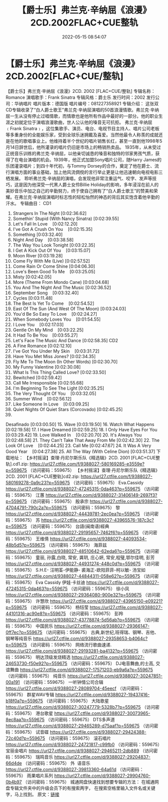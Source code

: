 ﻿---
title: 【爵士乐】弗兰克·辛纳屈《浪漫》2CD.2002FLAC+CUE整轨
date: 2022-05-15 08:54:07
categories: 外语音乐
tags: 华语中文
---
# 【爵士乐】弗兰克·辛纳屈《浪漫》2CD.2002[FLAC+CUE/整轨]

【爵士乐】弗兰克·辛纳屈《浪漫》2CD. 2002
[FLAC+CUE/整轨]
专辑名称：Romance
演唱歌手：Frank Sinatra
专辑风格：爵士乐
发行时间：2002
发行公司：华纳唱片
唱片版本：德国版
唱片编号：081227358921
专辑介绍：
这张双CD专辑收录了“白人爵士歌王”弗兰克·辛纳屈演唱的50首浪漫情歌。弗兰克·辛纳屈一生从没有停止过唱情歌，而情歌也是他所有作品中最好的一部分。他的职业生涯之初就定位于演唱浪漫歌曲，世人公认他的嗓音无可抗拒。
弗兰克·辛纳屈﹙Frank
Sinatra﹚，这位集歌手、演员、电台、电视节目主持人、唱片公司老板等多重身份的全能娱乐家，受到全球乐迷拥戴及喜爱。当然他最令人称羡的成就还是在他的歌唱事业上。他维持着半个世纪的唱片销售长红，甚至一直到他1998年5月14日辞世后，他所灌录的唱片仍旧是市场上的畅销热卖品。
1935年，从未受过正统音乐训练的弗兰克·辛纳屈，以他亲切诚恳的嗓音和独特的邻家男孩气质，获得了在电台演唱的机会。1939年，他正式加盟Sony唱片公司，随Harry
James的乐团灌录唱片；到四十年代初，与Tommy
Dorsey的合作，奠定了他在爵士、流行演唱方面的事业基础，加上他风流倜傥的言行举止更是让他迅速朝向电视电影三栖发展。
聆听弗兰克·辛纳屈的演唱，会发现他非常注重运气、咬字、发声等技巧，这是因为他深受一代黑人爵士女伶Billie
Holiday的影响，多年浸淫在前人的美妙音乐中加之自己的辛勤努力，终于使自己拥有了“白人爵士歌王”的赞美和荣耀。在弗兰克·辛纳屈演唱时标志性的轻松怡然的神态的背后其实饱含着他辛勤的汗水。
专辑曲目：
CD1
01. Strangers In The
Night
[0:02:36.62]
02. Somethin' Stupid (With
Nancy Sinatra)
[0:02:39.55]
03. Let's Fall In
Love    [0:02:12.20]
04. I've Got A Crush On
You    [0:02:15.35]
05. Something
[0:03:32.40]
06. Night And
Day    [0:03:38.58]
07. The Way You Look
Tonight
[0:03:22.35]
08. I Get A Kick Out Of
You    [0:03:15.07]
09. Moon
River
[0:03:19.28]
10. Come Fly With Me
(Live)
[0:02:57.52]
11. Come Rain Or Come
Shine
[0:04:06.30]
12. Love's Been Good To
Me    [0:03:25.05]
13. Misty
[0:02:42.05]
14. More (Theme From Mondo
Cane)
[0:03:04.68]
15. You And The Night And The
Music
[0:02:36.52]
16. September
Song    [0:03:32.40]
17. Cycles
[0:03:11.48]
18. The Best Is Yet To
Come    [0:02:54.52]
19. East Of The Sun (And West
Of The Moon)
[0:03:24.03]
20. You'd Be So Easy To
Love    [0:02:24.27]
21. When Somebody Loves
You    [0:01:54.55]
22. I Love
You    [0:02:17.03]
23. Gentle On My
Mind    [0:03:22.25]
24. It Had To Be
You    [0:03:55.27]
25. Let's Face The Music And
Dance
[0:02:58.35]
CD2
01. A Fine
Romance
[0:02:12.10]
02. I've Got You Under My
Skin    [0:03:31.72]
03. Have You Met Miss
Jones?
[0:02:34.35]
04. Fly Me To The Moon (In
Other Words)
[0:02:30.70]
05. My Funny
Valentine
[0:02:30.08]
06. What Is This Thing Called
Love?
[0:02:33.50]
07. Bewitched
[0:02:59.42]
08. Call Me
Irresponsible
[0:02:55.68]
09. I'm Beginning To See The
Light
[0:02:35.25]
10. The Very Thought Of
You    [0:03:32.05]
11. Summer
Wind    [0:02:56.12]
12. Like Someone In
Love    [0:03:09.25]
13. Quiet Nights Of Quiet Stars
(Corcovado)
[0:02:45.25]
14.
Desafinado
[0:03:00.50]
15. Wave
[0:03:19.50]
16. Watch What
Happens
[0:02:19.58]
17. I Have
Dreamed
[0:02:59.25]
18. I Only Have Eyes For
You    [0:03:29.42]
19. Love Walked
In    [0:02:20.70]
20. It's Always
You    [0:02:48.58]
21. They Can't Take That Away
From Me
[0:02:42.30]
22. The Look Of
Love    [0:02:44.25]
23. Call Me
[0:02:47.67]
24. It Was A Very Good
Year    [0:04:27.38]
25. All The Way (With Celine
Dion)
[0:03:51.37]
下载地址：
【乡村摇滚】查理·丹尼尔斯乐队《精选辑》2CD. 2001 [FLAC+CUE整轨].cd1.zip: https://url27.ctfile.com/f/9388027-580169285-e3559e?p=559675
（访问密码：559675）
【乡村摇滚】查理·丹尼尔斯乐队《精选辑》2CD. 2001 [FLAC+CUE整轨]cd2.zip: https://url27.ctfile.com/f/9388027-580169278-0a9c23?p=559675
（访问密码：559675）
Eva.Cassidy
https://url27.ctfile.com/d/9388027-47245315-0da463?p=559675
（访问密码：559675）
江蕙
https://url27.ctfile.com/d/9388027-31406149-2697f3?p=559675
（访问密码：559675）
殷承宗
https://url27.ctfile.com/d/9388027-47044791-790c2a?p=559675
（访问密码：559675）
黎
https://url27.ctfile.com/d/9388027-44439781-2ec0ea?p=559675
（访问密码：559675）
苏
https://url27.ctfile.com/d/9388027-43965576-187c3c?p=559675
（访问密码：559675）
台語(闽南语)經典
https://url27.ctfile.com/d/9388027-29195657-7462f6?p=559675
（访问密码：559675）
王维倩
https://url27.ctfile.com/d/9388027-44093534-48b5d5?p=559675
（访问密码：559675）
海菲兹
https://url27.ctfile.com/d/9388027-48510642-62eda6?p=559675
（访问密码：559675）
童丽, 孙露,白晓, 常安, 龚玥, 庄心妍, 常安,程璧,鄂尔佳明, 彭芳
https://url27.ctfile.com/d/9388027-44931274-448c0d?p=559675
（访问密码：559675）
S.H.E- 汪明荃-伊能静- 裘海正-欧阳菲菲-柯以敏-
汤宝如
https://url27.ctfile.com/d/9388027-44844311-058e62?p=559675
（访问密码：559675）
Eva Cassidy
伊娃·卡丝迪
https://url27.ctfile.com/d/9388027-47245315-0da463?p=559675
（访问密码：559675）
徐小凤
https://url27.ctfile.com/d/9388027-29364080-900e32?p=559675
（访问密码：559675）
许慧欣
https://url27.ctfile.com/d/9388027-43965150-e09221?p=559675
（访问密码：559675）
杨钰莹
https://url27.ctfile.com/d/9388027-44101316-ac90e8?p=559675
（访问密码：559675）
彭羚
https://url27.ctfile.com/d/9388027-43778874-5d56ab?p=559675
（访问密码：559675）
中国民乐
https://url27.ctfile.com/d/9388027-29366147-0ff7ec?p=559675
（访问密码：559675）
古典,新世纪,班得瑞、钢琴、吉他、钢琴等纯音乐
https://url27.ctfile.com/d/9388027-29358653-b4064c?p=559675
（访问密码：559675）
网络流行歌曲速递.
https://url27.ctfile.com/d/9388027-29193281-ba4132?p=559675
（访问密码：559675）
明达顶级发烧精选
https://url27.ctfile.com/d/9388027-24653730-f50e92?p=559675
（访问密码：559675）
DJ电音舞曲,的士高, 交谊舞曲
https://url27.ctfile.com/d/9388027-17571203-eb9a6a?p=559675
（访问密码：559675）
纯音乐
https://url27.ctfile.com/d/9388027-30247851-00a191
（访问密码：559675）
一听钟情公司合辑
https://url27.ctfile.com/d/9388027-28089704-45eecf
（访问密码：559675）
群星WAV专辑
https://url27.ctfile.com/d/9388027-19437416-b18f0a?p=559675
（访问密码：559675）
大陆歌星
https://url27.ctfile.com/d/9388027-30247779-5328b7?p=559675
（访问密码：559675）
港台歌星
https://url27.ctfile.com/d/9388027-30073965-8ec8aa?p=559675
（访问密码：559675）
DTS多声道
https://url27.ctfile.com/d/9388027-29465289-d75aaf?p=559675
（访问密码：559675）
试音碟
https://url27.ctfile.com/d/9388027-29424388-72c40d?p=559675
（访问密码：559675）
滚石唱片
https://url27.ctfile.com/d/9388027-24721817-c99fb0
（访问密码：559675）
宝丽金唱片
https://url27.ctfile.com/d/9388027-29465211-2db889
（访问密码：559675）
瑞鸣音乐
https://url27.ctfile.com/d/9388027-29204837-66d4de
（访问密码：559675）
外  语音乐
https://url27.ctfile.com/d/9388027-39813360-64a61d
（访问密码：559675）
雨果唱片系列
https://url27.ctfile.com/d/9388027-29904760-0b4b97
（访问密码：559675）
城通网盘快速找到想要专辑的方法：
在城通网盘专辑文件夹中的升级会员下的有搜索两字，
在搜索空格里输入文件名或关键字，马上找到。
原文：[链接](https://blog.sina.com.cn/s/blog_1647c7e7601030x8r.html)